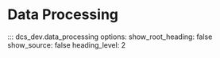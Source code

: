 # Data Processing

::: dcs_dev.data_processing
    options:
      show_root_heading: false
      show_source: false
      heading_level: 2
